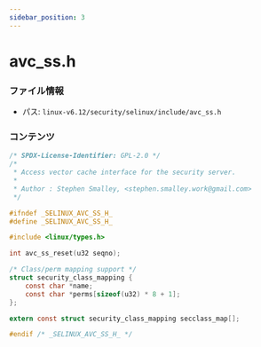 ```yaml
---
sidebar_position: 3
---
```

# avc_ss.h

### ファイル情報

- パス: `linux-v6.12/security/selinux/include/avc_ss.h`

### コンテンツ

```h
/* SPDX-License-Identifier: GPL-2.0 */
/*
 * Access vector cache interface for the security server.
 *
 * Author : Stephen Smalley, <stephen.smalley.work@gmail.com>
 */

#ifndef _SELINUX_AVC_SS_H_
#define _SELINUX_AVC_SS_H_

#include <linux/types.h>

int avc_ss_reset(u32 seqno);

/* Class/perm mapping support */
struct security_class_mapping {
	const char *name;
	const char *perms[sizeof(u32) * 8 + 1];
};

extern const struct security_class_mapping secclass_map[];

#endif /* _SELINUX_AVC_SS_H_ */

```
